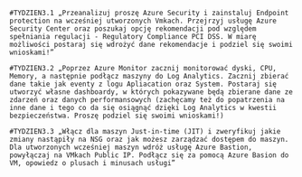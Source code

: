     #TYDZIEN3.1 „Przeanalizuj proszę Azure Security i zainstaluj Endpoint protection na wcześniej utworzonych Vmkach. Przejrzyj usługę Azure Security Center oraz poszukaj opcję rekomendacji pod względem spełniania regulacji - Regulatory Compliance PCI DSS. W miarę możliwości postaraj się wdrożyć dane rekomendacje i podziel się swoimi wnioskami!”

    #TYDZIEN3.2 „Poprzez Azure Monitor zacznij monitorować dyski, CPU, Memory, a następnie podłącz maszyny do Log Analytics. Zacznij zbierać dane takie jak eventy z logu Apliacation oraz System. Postaraj się utworzyć własne dashboardy, w których pokazywane będą zbierane dane ze zdarzeń oraz danych performansowych (zachęcamy też do popatrzenia na inne dane i tego co da się osiągnąć dzięki Log Analytics w kwestii bezpieczeństwa. Proszę podziel się swoimi wnioskami!)

    #TYDZIEN3.3 „Włącz dla maszyn Just-in-time (JIT) i zweryfikuj jakie zmiany nastąpiły na NSG oraz jak możesz zarządzać dostępem do maszyn. Dla utworzonych wcześniej maszyn wdróż usługę Azure Bastion, powyłączaj na VMkach Public IP. Podłącz się za pomocą Azure Basion do VM, opowiedz o plusach i minusach usługi”
